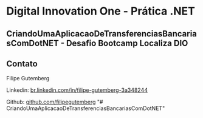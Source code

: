 # Digital Innovation One - Prática .NET

## CriandoUmaAplicacaoDeTransferenciasBancariasComDotNET - Desafio Bootcamp Localiza DIO

## Contato

Filipe Gutemberg

Linkedin:  [br.linkedin.com/in/filipe-gutemberg-3a348244](https://www.linkedin.com/in/filipe-gutemberg-3a348244)

Github:  [github.com/filipegutemberg](https://github.com/filipegutemberg)
"# CriandoUmaAplicacaoDeTransferenciasBancariasComDotNET" 
